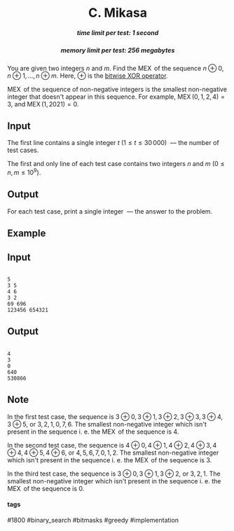 <h1 style='text-align: center;'> C. Mikasa</h1>

<h5 style='text-align: center;'>time limit per test: 1 second</h5>
<h5 style='text-align: center;'>memory limit per test: 256 megabytes</h5>

You are given two integers $n$ and $m$. Find the $\operatorname{MEX}$ of the sequence $n \oplus 0, n \oplus 1, \ldots, n \oplus m$. Here, $\oplus$ is the [bitwise XOR operator](https://en.wikipedia.org/wiki/Bitwise_operation#XOR).

$\operatorname{MEX}$ of the sequence of non-negative integers is the smallest non-negative integer that doesn't appear in this sequence. For example, $\operatorname{MEX}(0, 1, 2, 4) = 3$, and $\operatorname{MEX}(1, 2021) = 0$. 

## Input

The first line contains a single integer $t$ ($1 \le t \le 30\,000$)  — the number of test cases.

The first and only line of each test case contains two integers $n$ and $m$ ($0 \le n, m \le 10^9$).

## Output

For each test case, print a single integer  — the answer to the problem.

## Example

## Input


```

5
3 5
4 6
3 2
69 696
123456 654321

```
## Output


```

4
3
0
640
530866

```
## Note

In the first test case, the sequence is $3 \oplus 0, 3 \oplus 1, 3 \oplus 2, 3 \oplus 3, 3 \oplus 4, 3 \oplus 5$, or $3, 2, 1, 0, 7, 6$. The smallest non-negative integer which isn't present in the sequence i. e. the $\operatorname{MEX}$ of the sequence is $4$.

In the second test case, the sequence is $4 \oplus 0, 4 \oplus 1, 4 \oplus 2, 4 \oplus 3, 4 \oplus 4, 4 \oplus 5, 4 \oplus 6$, or $4, 5, 6, 7, 0, 1, 2$. The smallest non-negative integer which isn't present in the sequence i. e. the $\operatorname{MEX}$ of the sequence is $3$.

In the third test case, the sequence is $3 \oplus 0, 3 \oplus 1, 3 \oplus 2$, or $3, 2, 1$. The smallest non-negative integer which isn't present in the sequence i. e. the $\operatorname{MEX}$ of the sequence is $0$.



#### tags 

#1800 #binary_search #bitmasks #greedy #implementation 